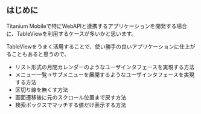 ## はじめに

Titanium Mobileで特にWebAPIと連携するアプリケーションを開発する場合に、TableViewを利用するケースが多いかと思います。

TableViewをうまく活用することで、使い勝手の良いアプリケーションに仕上がることもあると思うので、

- リスト形式の月間カレンダーのようなユーザインタフェースを実現する方法
- メニュー一覧→サブメニューを展開するようなユーザインタフェースを実現する方法
- 区切り線を無くす方法
- 画面遷移後に元のスクロール位置まで戻す方法
- 検索ボックスでマッチする値だけ表示する方法

